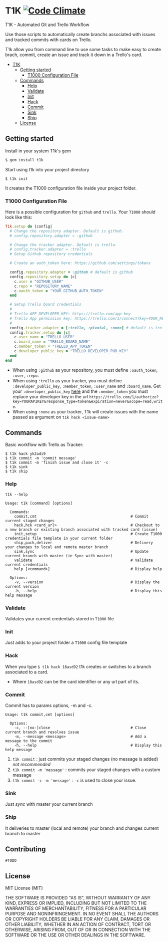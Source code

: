 # T1K [![Code Climate](https://codeclimate.com/github/fortesinformatica/t1k/badges/gpa.svg)](https://codeclimate.com/github/fortesinformatica/t1k)

T1K - Automated Git and Trello Workflow

Use those scripts to automatically create branchs associated with issues and tracked commits with cards on Trello.

T1k allow you from command line to use some tasks to make easy to create brach, commit, create an issue and track it down in a Trello's card.

- [T1K](#t1k)
  - [Getting started](#getting-started)
    - [T1000 Configuration File](#t1000-configuration-file)
  - [Commands](#commands)
    - [Help](#help)
    - [Validate](#validate)
    - [Init](#init)
    - [Hack](#hack)
    - [Commit](#commit)
    - [Sink](#sink)
    - [Ship](#ship)
  - [License](#license)

## Getting started

Install in your system T1k's gem

```ruby
$ gem install t1k
```

Start using t1k into your project directory

```shell
$ t1k init
```

It creates the T1000 configuration file inside your project folder.

### T1000 Configuration File
Here is a possible configuration for `github` and `trello`.
Your `T1000` should look like this:

```ruby
T1k.setup do |config|
  # Change the repository adapter. Default is github.
  # config.repository.adapter = :github

  # Change the tracker adapter. Default is trello.
  # config.tracker.adapter = :trello
  # Setup Github repository credentials

  # Create an auth_token here: https://github.com/settings/tokens

  config.repository.adapter = :github # default is github
  config.repository.setup do |c|
    c.user = "GITHUB_USER"
    c.repo = "REPOSITORY_NAME"
    c.oauth_token = "YOUR_GITHUB_AUTH_TOKEN"
  end

  # Setup Trello board credentials
  #
  # Trello APP_DEVELOPER_KEY: https://trello.com/app-key
  # Trello App permission key: https://trello.com/1/connect?key=YOUR_KEY&name=BOARD_NAME&expiration=never&response_type=token&scope=read,write
  #
  config.tracker.adapter = [:trello, :pivotal, :none] # default is trello
  config.tracker.setup do |c|
    c.user_name = "TRELLO_USER"
    c.board_name = "TRELLO_BOARD_NAME"
    c.member_token = "TRELLO_APP_TOKEN"
    c.developer_public_key = "TRELLO_DEVELOPER_PUB_KEY"
  end
end
```

* When using `:github` as your repository, you must define `:oauth_token`, `:user`, `:repo`.
* When using `:trello` as your tracker, you must define `:developer_public_key`, `:member_token`, `:user_name` and `:board_name`. Get your `:developer_public_key` [here](https://trello.com/app-key) and the `:member_token` you must replace your developer key in the url `https://trello.com/1/authorize?key=YOURAPIKEY&response_type=token&expiration=never&scope=read,write`.
* When using `:none` as your tracker, T1k will create issues with the name passed as argument on `t1k hack <issue-name>`

## Commands

Basic workflow with Trello as Tracker:

```shell
$ t1k hack yk2adi9
$ t1k commit -m 'commit message'
$ t1k commit -m 'finish issue and close it' -c
$ t1k sink
$ t1k ship
```

### Help

`t1k --help`

```
Usage: t1k [command] [options]

  Commands:
    commit,cmt                                          # Commit current staged changes
    hack,hck <card_url>                                 # Checkout to a new branch or existing branch associated with tracked card (issue)
    init,setup                                          # Create T1000 credentials file template in your current folder
    ship,pack,deliver                                   # Delivery your changes to local and remote master branch
    sink,sync                                           # Update current branch with master (ie Sync with master)
    validate                                            # Validate current credentials
    help [<command>]                                    # Display help

  Options:
    -v, --version                                       # Display the current version
    -h, --help                                          # Display this help message
```

### Validate

Validates your current credentials stored in `T1000` file

### Init

Just adds to your project folder a `T1000` config file template

### Hack

When you type `$ t1k hack 18asd92` t1k creates or switches to a branch associated to a card.

* Where `18asd92` can be the card identifier or any url part of its.

### Commit

Commit has to params options, -m and -c.

```
Usage: t1k commit,cmt [options]

  Options:
    -c, --[no-]close                                    # Close current branch and resolves issue
    -m, --message <message>                             # Add a message to the commit
    -h, --help                                          # Display this help message
```

1. `t1k commit` : just commits your staged changes (no message is added) *not recommended*
2. `t1k commit -m 'message'` : commits your staged changes with a custom message
2. `t1k commit -c -m 'message'` : `-c` is used to close your issue.

### Sink

Just _sync_ with master your current branch

### Ship

It deliveries to master (local and remote) your branch and changes current branch to master

## Contributing
`#TODO`

## License

MIT License (MIT)

THE SOFTWARE IS PROVIDED "AS IS", WITHOUT WARRANTY OF ANY KIND, EXPRESS OR
IMPLIED, INCLUDING BUT NOT LIMITED TO THE WARRANTIES OF MERCHANTABILITY,
FITNESS FOR A PARTICULAR PURPOSE AND NONINFRINGEMENT. IN NO EVENT SHALL THE
AUTHORS OR COPYRIGHT HOLDERS BE LIABLE FOR ANY CLAIM, DAMAGES OR OTHER
LIABILITY, WHETHER IN AN ACTION OF CONTRACT, TORT OR OTHERWISE, ARISING FROM,
OUT OF OR IN CONNECTION WITH THE SOFTWARE OR THE USE OR OTHER DEALINGS IN
THE SOFTWARE.
